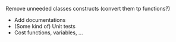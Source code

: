 Remove unneeded classes constructs (convert them tp functions?)

- Add documentations
- (Some kind of) Unit tests
- Cost functions, variables, ...
